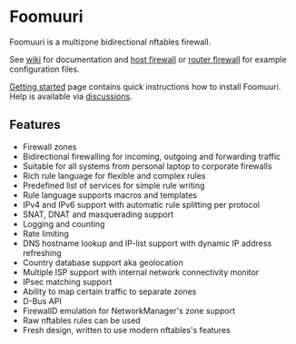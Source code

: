 # Foomuuri

Foomuuri is a multizone bidirectional nftables firewall.

See [wiki](https://github.com/FoobarOy/foomuuri/wiki) for documentation
and [host firewall](https://github.com/FoobarOy/foomuuri/wiki/Host-Firewall)
or [router firewall](https://github.com/FoobarOy/foomuuri/wiki/Router-Firewall)
for example configuration files.

[Getting started](https://github.com/FoobarOy/foomuuri/wiki/Getting-Started)
page contains quick instructions how to install Foomuuri. Help is available
via [discussions](https://github.com/FoobarOy/foomuuri/discussions).


## Features

* Firewall zones
* Bidirectional firewalling for incoming, outgoing and forwarding traffic
* Suitable for all systems from personal laptop to corporate firewalls
* Rich rule language for flexible and complex rules
* Predefined list of services for simple rule writing
* Rule language supports macros and templates
* IPv4 and IPv6 support with automatic rule splitting per protocol
* SNAT, DNAT and masquerading support
* Logging and counting
* Rate limiting
* DNS hostname lookup and IP-list support with dynamic IP address refreshing
* Country database support aka geolocation
* Multiple ISP support with internal network connectivity monitor
* IPsec matching support
* Ability to map certain traffic to separate zones
* D-Bus API
* FirewallD emulation for NetworkManager's zone support
* Raw nftables rules can be used
* Fresh design, written to use modern nftables's features
